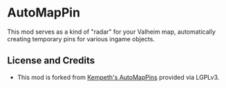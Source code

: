 # AutoMapPin

This mod serves as a kind of "radar" for your Valheim map, automatically creating temporary pins for various ingame objects.

##  License and Credits

* This mod is forked from [Kempeth's AutoMapPins](https://github.com/Kempeth/AutoMapPins) provided via LGPLv3.
